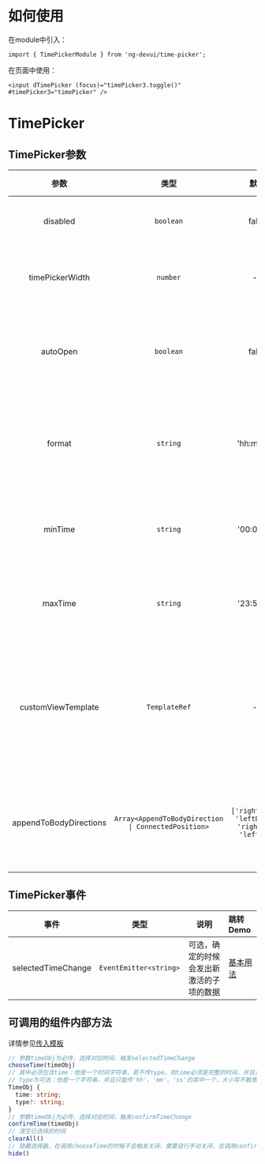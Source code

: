 # 如何使用

在module中引入：

```
import { TimePickerModule } from 'ng-devui/time-picker';
```
在页面中使用：
```
<input dTimePicker (focus)="timePicker3.toggle()" #timePicker3="timePicker" />
```
# TimePicker

## TimePicker参数

| 参数                      | 类型            | 默认       |   说明                                      | 跳转Demo                                                           |
| :-----------------------: | :------------: | :--------: | :-------------------------------------------| :-----------------------------------------------------------------|
|          disabled         |    `boolean`   |   false    | 可选，禁用选择                               |[基本用法](demo#basic-usage)                |
|       timePickerWidth       |    `number`    |     --     | 可选，下拉框的宽度                           |[基本用法](demo#basic-usage)                |
|          autoOpen         |    `boolean`   |   false    | 可选，初始化是否直接展开                      |[基本用法](demo#basic-usage)                |
|           format          |    `string`    | 'hh:mm:ss' | 可选，传入格式化，控制时间格式                 |[格式化](demo#format)                      |
|          minTime          |    `string`    | '00:00:00' | 可选，限制最小可选时间                        |[格式化](demo#format)                      |
|          maxTime          |    `string`    | '23:59:59' | 可选，限制最大可选时间                        |[格式化](demo#format)                      |
|    customViewTemplate     |   `TemplateRef`   |     --     | 可选，自定义快捷设置时间或自定义操作区内容      |[传入模板](demo#custom)                    |
|  appendToBodyDirections   | `Array<AppendToBodyDirection \| ConnectedPosition>` | `['rightDown', 'leftDown', 'rightUp', 'leftUp']` | 方向数组优先采用数组里靠前的位置 |  --  |

## TimePicker事件

|        事件        |           类型          |                     说明                     | 跳转Demo                                                           |
| :----------------: | :--------------------: | :------------------------------------------: | :------------------------------------------------------------------|
| selectedTimeChange | `EventEmitter<string>` | 可选，确定的时候会发出新激活的子项的数据         |[基本用法](demo#basic-usage)                 |

## 可调用的组件内部方法

详情参见[传入模板](demo#custom)

```TypeScript
// 参数timeObj为必传，选择对应时间，触发selectedTimeChange
chooseTime(timeObj)
// 其中必须包含time：他是一个时间字符串，若不传type，则time必须是完整的时间，并且会直接选中对应时间，若传type，则time必须是单个时间，并且会选中对应的事件
// type为可选：他是一个字符串，并且只能传'hh'、'mm'、'ss'的其中一个，大小写不敏感，需要和上述time结合使用
TimeObj {
  time: string;
  type?: string;
}
// 参数timeObj为必传，选择对应时间，触发confirmTimeChange
confirmTime(timeObj)
// 清空已选择的时间
clearAll()
// 隐藏选择器，在调用chooseTime的时候不会触发关闭，需要自行手动关闭，在调用confirmTime的时候会直接关闭
hide()
```
